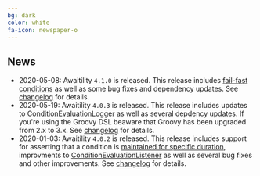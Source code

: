 ```yaml
---
bg: dark
color: white
fa-icon: newspaper-o
---
```

## News
* 2020-05-08: Awaitility `4.1.0` is released. This release includes [fail-fast conditions](https://github.com/awaitility/awaitility/wiki/Usage#fail-fast-conditions) as well as some bug fixes and dependency updates. See [changelog](https://raw.githubusercontent.com/awaitility/awaitility/master/changelog.txt) for details.
* 2020-05-19: Awaitility `4.0.3` is released. This release includes updates to [ConditionEvaluationLogger](https://github.com/awaitility/awaitility/wiki/Usage#condition-evaluation-listener) as well as several depdency updates.
If you're using the Groovy DSL beaware that Groovy has been upgraded from 2.x to 3.x. See [changelog](https://raw.githubusercontent.com/awaitility/awaitility/master/changelog.txt) for details.
* 2020-01-03: Awaitility `4.0.2` is released. This release includes support for asserting that a condition is [maintained for specific duration](https://github.com/awaitility/awaitility/wiki/Usage#assert-that-a-value-is-maintained), improvments to [ConditionEvaluationListener](https://github.com/awaitility/awaitility/wiki/Usage#condition-evaluation-listener) as well as several bug fixes and other improvements. See [changelog](https://raw.githubusercontent.com/awaitility/awaitility/master/changelog.txt) for details.
